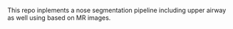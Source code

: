 This repo inplements a nose segmentation pipeline including upper airway as well using based on MR images.
